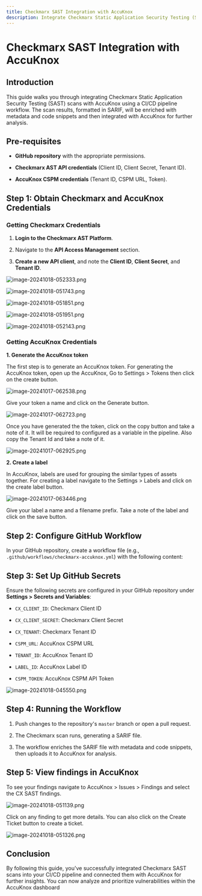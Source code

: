 ```yaml
---
title: Checkmarx SAST Integration with AccuKnox
description: Integrate Checkmarx Static Application Security Testing (SAST) scans with AccuKnox using a CI/CD pipeline workflow. The scan results, formatted in SARIF, will be enriched with metadata and code snippets and then integrated with AccuKnox for further analysis.
---
```


# Checkmarx SAST Integration with AccuKnox

## Introduction

This guide walks you through integrating Checkmarx Static Application Security Testing (SAST) scans with AccuKnox using a CI/CD pipeline workflow. The scan results, formatted in SARIF, will be enriched with metadata and code snippets and then integrated with AccuKnox for further analysis.

## Pre-requisites

- **GitHub repository** with the appropriate permissions.

- **Checkmarx AST API credentials** (Client ID, Client Secret, Tenant ID).

- **AccuKnox CSPM credentials** (Tenant ID, CSPM URL, Token).

## Step 1: Obtain Checkmarx and AccuKnox Credentials

### Getting Checkmarx Credentials

1. **Login to the Checkmarx AST Platform**.

2. Navigate to the **API Access Management** section.

3. **Create a new API client**, and note the **Client ID**, **Client Secret**, and **Tenant ID**.

![image-20241018-052333.png](images/checkmarx-sast/1.png)

![image-20241018-051743.png](images/checkmarx-sast/2.png)

![image-20241018-051851.png](images/checkmarx-sast/3.png)

![image-20241018-051951.png](images/checkmarx-sast/4.png)

![image-20241018-052143.png](images/checkmarx-sast/5.png)

### Getting AccuKnox Credentials

**1. Generate the AccuKnox token**

The first step is to generate an AccuKnox token. For generating the AccuKnox token, open up the AccuKnox, Go to Settings > Tokens then click on the create button.

![image-20241017-062538.png](images/checkmarx-sast/6.png)

Give your token a name and click on the Generate button.

![image-20241017-062723.png](images/checkmarx-sast/7.png)

Once you have generated the the token, click on the copy button and take a note of it. It will be required to configured as a variable in the pipeline. Also copy the Tenant Id and take a note of it.

![image-20241017-062925.png](images/checkmarx-sast/8.png)

**2. Create a label**

In AccuKnox, labels are used for grouping the similar types of assets together. For creating a label navigate to the Settings > Labels and click on the create label button.

![image-20241017-063446.png](images/checkmarx-sast/9.png)

Give your label a name and a filename prefix. Take a note of the label and click on the save button.

## Step 2: Configure GitHub Workflow

In your GitHub repository, create a workflow file (e.g., `.github/workflows/checkmarx-accuknox.yml`) with the following content:

<script src="https://gist.github.com/HighnessAtharva/5b70b13a39ed46cb6d4e5543f7bf4522.js"></script>


## Step 3: Set Up GitHub Secrets

Ensure the following secrets are configured in your GitHub repository under **Settings > Secrets and Variables**:

- `CX_CLIENT_ID`: Checkmarx Client ID

- `CX_CLIENT_SECRET`: Checkmarx Client Secret

- `CX_TENANT`: Checkmarx Tenant ID

- `CSPM_URL`: AccuKnox CSPM URL

- `TENANT_ID`: AccuKnox Tenant ID

- `LABEL_ID`: AccuKnox Label ID

- `CSPM_TOKEN`: AccuKnox CSPM API Token

![image-20241018-045550.png](images/checkmarx-sast/10.png)

## Step 4: Running the Workflow

1. Push changes to the repository's `master` branch or open a pull request.

2. The Checkmarx scan runs, generating a SARIF file.

3. The workflow enriches the SARIF file with metadata and code snippets, then uploads it to AccuKnox for analysis.

## Step 5: View findings in AccuKnox

To see your findings navigate to AccuKnox > Issues > Findings and select the CX SAST findings.

![image-20241018-051139.png](images/checkmarx-sast/11.png)

Click on any finding to get more details. You can also click on the Create Ticket button to create a ticket.

![image-20241018-051326.png](images/checkmarx-sast/12.png)

## Conclusion

By following this guide, you've successfully integrated Checkmarx SAST scans into your CI/CD pipeline and connected them with AccuKnox for further insights. You can now analyze and prioritize vulnerabilities within the AccuKnox dashboard
